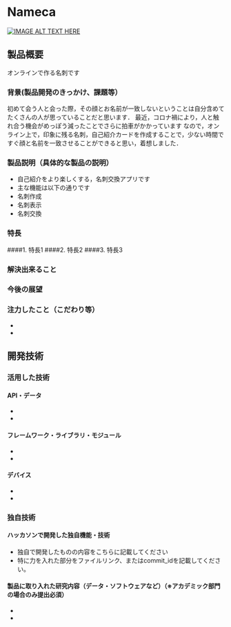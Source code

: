 # Nameca

[![IMAGE ALT TEXT HERE](https://jphacks.com/wp-content/uploads/2021/07/JPHACKS2021_ogp.jpg)](https://www.youtube.com/watch?v=LUPQFB4QyVo)

## 製品概要
オンラインで作る名刺です
### 背景(製品開発のきっかけ、課題等）
初めて会う人と会った際，その顔とお名前が一致しないということは自分含めてたくさんの人が思っていることだと思います．
最近，コロナ禍により，人と触れ合う機会がめっぽう減ったことでさらに拍車がかかっています
なので，オンライン上で，印象に残る名刺，自己紹介カードを作成することで，少ない時間ですぐ顔と名前を一致させることができると思い，着想しました．
### 製品説明（具体的な製品の説明） 
* 自己紹介をより楽しくする，名刺交換アプリです
* 主な機能は以下の通りです
* 名刺作成
* 名刺表示
* 名刺交換
### 特長
####1. 特長1
####2. 特長2
####3. 特長3

### 解決出来ること
### 今後の展望
### 注力したこと（こだわり等）
* 
* 

## 開発技術
### 活用した技術
#### API・データ
* 
* 

#### フレームワーク・ライブラリ・モジュール
* 
* 

#### デバイス
* 
* 

### 独自技術
#### ハッカソンで開発した独自機能・技術
* 独自で開発したものの内容をこちらに記載してください
* 特に力を入れた部分をファイルリンク、またはcommit_idを記載してください。

#### 製品に取り入れた研究内容（データ・ソフトウェアなど）（※アカデミック部門の場合のみ提出必須）
* 
* 
